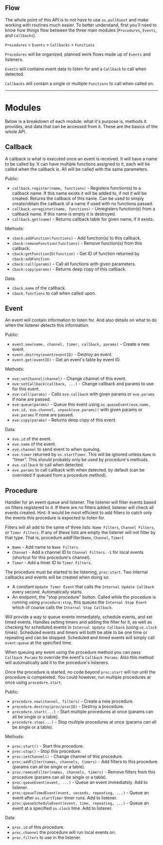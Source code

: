 ## Flow

The whole point of this API is to not have to use `os.pullEvent` and make working with routines much easier. To better understand, first you'll need to know how things flow between the three main modules (`Procedures`,  `Events`, and `Callbacks`).

`Procedures` > `Events` > `Callbacks` > `Functions`

`Procedures` will be organized, planned work flows made up of `Events` and listeners.

`Events` will contains event data to listen for and a `Callback` to call when detected.

`Callbacks` will contain a single or multiple `Functions` to call when called on.

----------------

# Modules

Below is a breakdown of each module: what it's purpose is, methods it provides, and data that can be accessed from it. These are the basics of the whole API.

## Callback

A callback is what is executed once an event is received. It will have a name to be called by. It can have multiple functions assigned to it, each will be called when the callback is. All will be called with the same parameters.

Public:
- `callback.register(name, functions)` - Registers function(s) to a callback name. If this name exists it will be added to, if not it will be created. Returns the callback of this name. Can be used to simply create/obtain the callback of a name if used with no functions passed.
- `callback.unregister(name, functions)` - Unregisters function(s) from a callback name. If this name is empty it is destroyed.
- `callback.get(name)` - Returns callback table for given name, if it exists.

Methods:
- `cback:addFunction(functions)` - Add function(s) to this callback.
- `cback:removeFunction(functions)` - Remove function(s) from this callback.
- `cback:getFunctionID(function)` - Get ID of function returned by `cback:addFunction`.
- `cback:call(params)` - Call all functions with given parameters.
- `cback:copy(params)` - Returns deep copy of this callback.

Data:
- `cback.name` of the callback.
- `cback.functions` to call when called upon.

## Event

An event will contain information to listen for. And also details on what to do when the listener detects this information.

Public:
- `event.new(name, channel, timer, callback, params)` - Create a new event.
- `event.destroy(event/eventID)` - Destroy an event.
- `event.get(eventID)` - Get an event's table by event ID.

Methods:
- `eve:setChannel(channel)` - Change channel of this event.
- `eve:setCallback(callback, ...)` - Change callback and params to use for this event.
- `eve:call(params)` - Calls `eve.callback` with given params or `eve.params` if none are passed.
- `eve:queue(params)` - Queue this event using `os.queueEvent(eve.name, eve.id, eve.channel, unpack(eve.params))` with given params or `eve.params` if none are passed.
- `eve:copy(params)` - Returns deep copy of this event.

Data:
- `eve.id` of the event.
- `eve.name` of the event.
- `eve.channel` to send event to when queuing.
- `eve.timer` returned by `os.startTimer`. This will be ignored unless `Name` is "timer". This should probably only be used by procedure's methods.
- `eve.callback` to call when detected.
- `eve.params` to call callback with when detected, by default (can be overrided if queued from a procedure method).

## Procedure

Handler for an event queue and listener. The listener will filter events based on filters registered to it. If there are no filters added, listener will check all events created. Hint: It would be most efficient to add filters to catch only the events this procedure is expected to listen for.

Filters will all add to the same of three lists: `Name Filters`, `Channel Filters`, or `Timer Filters`. If any of these lists are empty the listener will not filter by that type. That is;
procedure.addFilter(`Name`, `Channel`, `Timer`)
- `Name` - Add name to `Name Filters`.
- `Channel` - Add a channel ID to `Channel Filters`. `-1` for local events (shortcut for this procedure's channel). 
- `Timer` - Add a timer ID to `Timer Filters`.

The procedure must be started to be listening, `proc:start`. Two internal callbacks and events will be created when doing so:
- A constant `Update Timer Event` that calls the `Internal Update Callback` every second. Automatically starts.
- An endpoint, the "stop procedure" button. Called while the procedure is running using `procedure:stop`, this queues the `Internal Stop Event` which of course calls the `Internal Stop Callback`.

Will provide a way to queue events immediately, schedule events, and set timed events. Handles setting timers and adding the filter for it, as well as checking for scheduled events in `Internal Update Callback` (using `os.clock` times). Scheduled events and timers will both be able to be one time or repeating and can be stopped. Scheduled and timed events will simply call `event:queue` at the specified time.

When queuing any event using the procedure method you can pass `Callback Params` to override the event's `Callback Params`. Also this method will automatically add it to the procedure's listeners.

Once the procedure is started, no code beyond `proc:start` will run until the procedure is compeleted. You could however, run multiple procedures at once using `procedure.start`.

Public:
- `procedure.new(channel, filters)` - Create a new procedure.
- `procedure.destroy(proc/procID)` - Destroy a procedure.
- `procedure.start(...)` - Start multiple procedures at once (params can all be single or a table).
- `procedure.stop(...)` - Stop multiple procedures at once (params can all be single or a table).

Methods:
- `proc:start()` - Start this procedure.
- `proc:stop()` - Stop this procedure.
- `proc:setChannel()` - Change channel of this procedure.
- `proc:addFilter(names, channels, timers)` - Add filters to this procedure (params can all be single or a table). 
- `proc:removeFilter(names, channels, timers)` - Remove filters from this procedure (params can all be single or a table).
- `proc:queueEvent(event, ...)` - Queue an event immediately. Add to listener.
- `proc:queueTimedEvent(event, seconds, repeating, ...)` - Queue an event after `os.startTimer` timer runs. Add to listener.
- `proc:queueScheduleEvent(event, time, repeating, ...)` - Queue an event at a specified `os.clock` time. Add to listener.

Data:
- `proc.id` of this procedure.
- `proc.channel` the procedure will run local events on.
- `proc.filters` to use in the listener.


